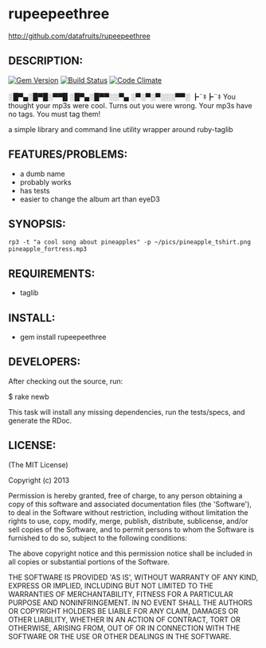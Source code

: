 # rupeepeethree

http://github.com/datafruits/rupeepeethree

## DESCRIPTION:

[![Gem Version](http://img.shields.io/gem/v/rupeepeethree.svg)](https://rubygems.org/gems/rupeepeethree)
[![Build Status](https://secure.travis-ci.org/datafruits/rupeepeethree.png?branch=master)](http://travis-ci.org/datafruits/rupeepeethree)
[![Code Climate](https://img.shields.io/codeclimate/github/datafruits/rupeepeethree.svg)](https://codeclimate.com/github/datafruits/rupeepeethree)

░█▀▄░█▀█░▀▀█
░█▀▄░█▀▀░░▀▄
░▀░▀░▀░░░▀▀░
┣¨ｷ┣¨ｷ
You thought your mp3s were cool. Turns out you were wrong. Your mp3s have no tags. You must tag them!

a simple library and command line utility wrapper around ruby-taglib

## FEATURES/PROBLEMS:

* a dumb name
* probably works
* has tests
* easier to change the album art than eyeD3

## SYNOPSIS:

`rp3 -t "a cool song about pineapples" -p ~/pics/pineapple_tshirt.png pineapple_fortress.mp3`

## REQUIREMENTS:

* taglib

## INSTALL:

* gem install rupeepeethree

## DEVELOPERS:

After checking out the source, run:

  $ rake newb

This task will install any missing dependencies, run the tests/specs,
and generate the RDoc.

## LICENSE:

(The MIT License)

Copyright (c) 2013

Permission is hereby granted, free of charge, to any person obtaining
a copy of this software and associated documentation files (the
'Software'), to deal in the Software without restriction, including
without limitation the rights to use, copy, modify, merge, publish,
distribute, sublicense, and/or sell copies of the Software, and to
permit persons to whom the Software is furnished to do so, subject to
the following conditions:

The above copyright notice and this permission notice shall be
included in all copies or substantial portions of the Software.

THE SOFTWARE IS PROVIDED 'AS IS', WITHOUT WARRANTY OF ANY KIND,
EXPRESS OR IMPLIED, INCLUDING BUT NOT LIMITED TO THE WARRANTIES OF
MERCHANTABILITY, FITNESS FOR A PARTICULAR PURPOSE AND NONINFRINGEMENT.
IN NO EVENT SHALL THE AUTHORS OR COPYRIGHT HOLDERS BE LIABLE FOR ANY
CLAIM, DAMAGES OR OTHER LIABILITY, WHETHER IN AN ACTION OF CONTRACT,
TORT OR OTHERWISE, ARISING FROM, OUT OF OR IN CONNECTION WITH THE
SOFTWARE OR THE USE OR OTHER DEALINGS IN THE SOFTWARE.
